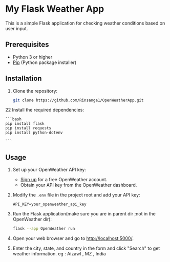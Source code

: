 
# My Flask Weather App

This is a simple Flask application for checking weather conditions based on user input.

## Prerequisites

- Python 3 or higher
- [Pip](https://pip.pypa.io/en/stable/installation/) (Python package installer)

## Installation

1. Clone the repository:

    ```bash
    git clone https://github.com/Rinsanga1/OpenWeatherApp.git
    ```

22 Install the required dependencies:

    ```bash
    pip install flask
    pip install requests 
    pip install python-dotenv

    ```

## Usage

1. Set up your OpenWeather API key:

    - [Sign up](https://home.openweathermap.org/users/sign_up) for a free OpenWeather account.
    - Obtain your API key from the OpenWeather dashboard.

2. Modify the `.env` file in the project root and add your API key:

    ```dotenv
    API_KEY=your_openweather_api_key
    ```

3. Run the Flask application(make sure you are in parent dir ;not in the OpenWeather dir):

    ```bash
    flask --app OpenWeather run
    ```

4. Open your web browser and go to [http://localhost:5000/](http://localhost:5000/).

5. Enter the city, state, and country in the form and click "Search" to get weather information. eg : Aizawl , MZ , India

